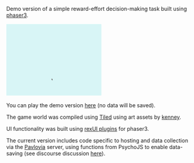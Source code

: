 Demo version of a simple reward-effort decision-making task built using [phaser3](https://phaser.io/phaser3).

<img src="./rew-eff-2afc.gif" width="50%" height="50%"/>

You can play the demo version [here](https://run.pavlovia.org/agnes.norbury/reward-effort-game-demo-2afc/) (no data will be saved).

The game world was compiled using [Tiled](https://www.mapeditor.org/) using art assets by [kenney](https://kenney.nl/).

UI functionality was built using [rexUI plugins](https://rexrainbow.github.io/phaser3-rex-notes/docs/site/ui-overview/) for phaser3.

The current version includes code specific to hosting and data collection via the [Pavlovia](https://pavlovia.org/) server, using functions from PsychoJS to enable data-saving (see discourse discussion [here](https://discourse.psychopy.org/t/pavlovia-phaser3-tips-for-writing-data/16238)).
